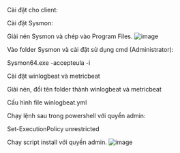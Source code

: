 Cài đặt cho client: 

Cài đặt Sysmon: 

Giải nén Sysmon và chép vào Program Files. 
![image](https://github.com/Veruk45/ELK/assets/95947239/6e50700d-0d70-4e6c-bc9b-e4e384b7d178)

Vào folder Sysmon và cài đặt sử dụng cmd (Administrator): 

Sysmon64.exe -accepteula -i 

Cài đặt winlogbeat và metricbeat 

Giải nén, đổi tên folder thành winlogbeat và metricbeat 

Cấu hình file winlogbeat.yml

Chạy lệnh sau trong powershell với quyền admin: 

Set-ExecutionPolicy unrestricted 

Chay script install với quyền admin. 
![image](https://github.com/Veruk45/ELK/assets/95947239/9a8794ab-b83e-4bb4-819e-0f4bc24d707f)
